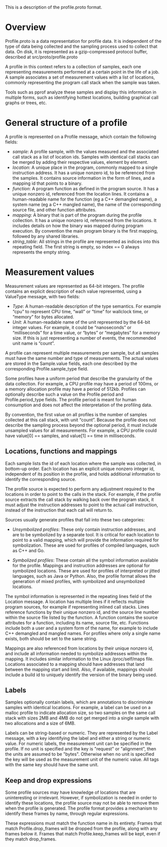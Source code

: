 ﻿This is a description of the profile.proto format.

# Overview

Profile.proto is a data representation for profile data. It is independent of
the type of data being collected and the sampling process used to collect that
data. On disk, it is represented as a gzip-compressed protocol buffer, described
at src/proto/profile.proto

A profile in this context refers to a collection of samples, each one
representing measurements performed at a certain point in the life of a job. A
sample associates a set of measurement values with a list of locations, commonly
representing the program call stack when the sample was taken.

Tools such as pprof analyze these samples and display this information in
multiple forms, such as identifying hottest locations, building graphical call
graphs or trees, etc.

# General structure of a profile

A profile is represented on a Profile message, which contain the following
fields:

* *sample*: A profile sample, with the values measured and the associated call
  stack as a list of location ids. Samples with identical call stacks can be
  merged by adding their respective values, element by element.
* *location*: A unique place in the program, commonly mapped to a single
  instruction address. It has a unique nonzero id, to be referenced from the
  samples. It contains source information in the form of lines, and a mapping id
  that points to a binary.
* *function*: A program function as defined in the program source. It has a
  unique nonzero id, referenced from the location lines. It contains a
  human-readable name for the function (eg a C++ demangled name), a system name
  (eg a C++ mangled name), the name of the corresponding source file, and other
  function attributes.
* *mapping*: A binary that is part of the program during the profile
  collection. It has a unique nonzero id, referenced from the locations. It
  includes details on how the binary was mapped during program execution. By
  convention the main program binary is the first mapping, followed by any
  shared libraries.
* *string_table*: All strings in the profile are represented as indices into
  this repeating field. The first string is empty, so index == 0 always
  represents the empty string.

# Measurement values

Measurement values are represented as 64-bit integers. The profile contains an
explicit description of each value represented, using a ValueType message, with
two fields:

* *Type*: A human-readable description of the type semantics. For example “cpu”
  to represent CPU time, “wall” or “time” for wallclock time, or “memory” for
  bytes allocated.
* *Unit*: A human-readable name of the unit represented by the 64-bit integer
  values. For example, it could be “nanoseconds” or “milliseconds” for a time
  value, or “bytes” or “megabytes” for a memory size. If this is just
  representing a number of events, the recommended unit name is “count”.

A profile can represent multiple measurements per sample, but all samples must
have the same number and type of measurements. The actual values are stored in
the Sample.value fields, each one described by the corresponding
Profile.sample_type field.

Some profiles have a uniform period that describe the granularity of the data
collection. For example, a CPU profile may have a period of 100ms, or a memory
allocation profile may have a period of 512kb. Profiles can optionally describe
such a value on the Profile.period and Profile.period_type fields. The profile
period is meant for human consumption and does not affect the interpretation of
the profiling data.

By convention, the first value on all profiles is the number of samples
collected at this call stack, with unit “count”. Because the profile does not
describe the sampling process beyond the optional period, it must include
unsampled values for all measurements. For example, a CPU profile could have
value[0] == samples, and value[1] == time in milliseconds.

## Locations, functions and mappings

Each sample lists the id of each location where the sample was collected, in
bottom-up order. Each location has an explicit unique nonzero integer id,
independent of its position in the profile, and holds additional information to
identify the corresponding source.

The profile source is expected to perform any adjustment required to the
locations in order to point to the calls in the stack. For example, if the
profile source extracts the call stack by walking back over the program stack,
it must adjust the instruction addresses to point to the actual call
instruction, instead of the instruction that each call will return to.

Sources usually generate profiles that fall into these two categories:

* *Unsymbolized profiles*: These only contain instruction addresses, and are to
  be symbolized by a separate tool. It is critical for each location to point to
  a valid mapping, which will provide the information required for
  symbolization. These are used for profiles of compiled languages, such as C++
  and Go.

* *Symbolized profiles*: These contain all the symbol information available for
  the profile. Mappings and instruction addresses are optional for symbolized
  locations. These are used for profiles of interpreted or jitted languages,
  such as Java or Python.  Also, the profile format allows the generation of
  mixed profiles, with symbolized and unsymbolized locations.

The symbol information is represented in the repeating lines field of the
Location message. A location has multiple lines if it reflects multiple program
sources, for example if representing inlined call stacks. Lines reference
functions by their unique nonzero id, and the source line number within the
source file listed by the function. A function contains the source attributes
for a function, including its name, source file, etc. Functions include both a
user and a system form of the name, for example to include C++ demangled and
mangled names. For profiles where only a single name exists, both should be set
to the same string.

Mappings are also referenced from locations by their unique nonzero id, and
include all information needed to symbolize addresses within the mapping. It
includes similar information to the Linux /proc/self/maps file. Locations
associated to a mapping should have addresses that land between the mapping
start and limit. Also, if available, mappings should include a build id to
uniquely identify the version of the binary being used.

## Labels

Samples optionally contain labels, which are annotations to discriminate samples
with identical locations. For example, a label can be used on a malloc profile
to indicate allocation size, so two samples on the same call stack with sizes
2MB and 4MB do not get merged into a single sample with two allocations and a
size of 6MB.

Labels can be string-based or numeric. They are represented by the Label
message, with a key identifying the label and either a string or numeric
value. For numeric labels, the measurement unit can be specified in the profile.
If no unit is specified and the key is "request" or "alignment",
then the units are assumed to be "bytes". Otherwise when no unit is specified
the key will be used as the measurement unit of the numeric value. All tags with
the same key should have the same unit.

## Keep and drop expressions

Some profile sources may have knowledge of locations that are uninteresting or
irrelevant. However, if symbolization is needed in order to identify these
locations, the profile source may not be able to remove them when the profile is
generated. The profile format provides a mechanism to identify these frames by
name, through regular expressions.

These expressions must match the function name in its entirety. Frames that
match Profile.drop\_frames will be dropped from the profile, along with any
frames below it. Frames that match Profile.keep\_frames will be kept, even if
they match drop\_frames.
